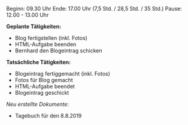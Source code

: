 Beginn: 09.30 Uhr
Ende: 17.00 Uhr (7,5 Std. / 28,5 Std. / 35 Std.)
Pause: 12.00 - 13.00 Uhr

**Geplante Tätigkeiten:**
* Blog fertigstellen (inkl. Fotos)
* HTML-Aufgabe beenden
* Bernhard den Blogeintrag schicken

**Tatsächliche Tätigkeiten:**
* Blogeintrag fertiggemacht (inkl. Fotos)
* Fotos für Blog gemacht
* HTML-Aufgabe beendet
* Blogeintrag geschickt

*Neu erstellte Dokumente:*  
* Tagebuch für den 8.8.2019